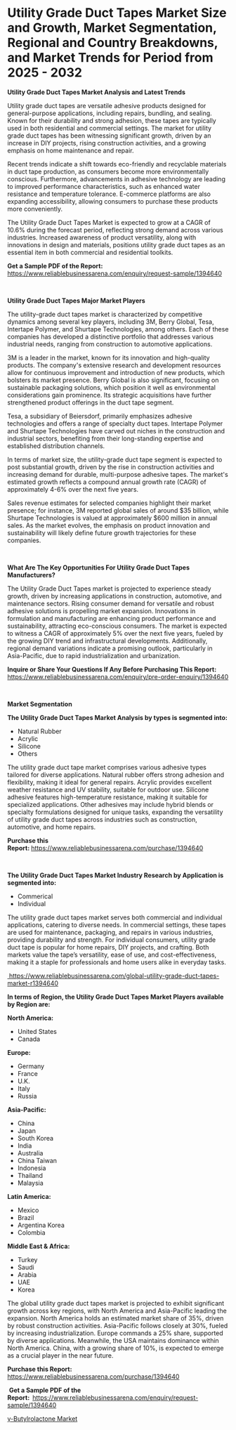 <p><h1>Utility Grade Duct Tapes Market Size and Growth, Market Segmentation, Regional and Country Breakdowns, and Market Trends for Period from 2025 -  2032</h1></p><p><strong>Utility Grade Duct Tapes Market Analysis and Latest Trends</strong></p>
<p><p>Utility grade duct tapes are versatile adhesive products designed for general-purpose applications, including repairs, bundling, and sealing. Known for their durability and strong adhesion, these tapes are typically used in both residential and commercial settings. The market for utility grade duct tapes has been witnessing significant growth, driven by an increase in DIY projects, rising construction activities, and a growing emphasis on home maintenance and repair. </p><p>Recent trends indicate a shift towards eco-friendly and recyclable materials in duct tape production, as consumers become more environmentally conscious. Furthermore, advancements in adhesive technology are leading to improved performance characteristics, such as enhanced water resistance and temperature tolerance. E-commerce platforms are also expanding accessibility, allowing consumers to purchase these products more conveniently. </p><p>The Utility Grade Duct Tapes Market is expected to grow at a CAGR of 10.6% during the forecast period, reflecting strong demand across various industries. Increased awareness of product versatility, along with innovations in design and materials, positions utility grade duct tapes as an essential item in both commercial and residential toolkits.</p></p>
<p><strong>Get a Sample PDF of the Report:&nbsp;</strong> <a href="https://www.reliablebusinessarena.com/enquiry/request-sample/1394640?utm_campaign=3566&utm_medium=2&utm_source=Github&utm_content=ia&utm_term=22032025&utm_id=utility-grade-duct-tapes">https://www.reliablebusinessarena.com/enquiry/request-sample/1394640</a></p>
<p>&nbsp;</p>
<p><strong>Utility Grade Duct Tapes Major Market Players</strong></p>
<p><p>The utility-grade duct tapes market is characterized by competitive dynamics among several key players, including 3M, Berry Global, Tesa, Intertape Polymer, and Shurtape Technologies, among others. Each of these companies has developed a distinctive portfolio that addresses various industrial needs, ranging from construction to automotive applications.</p><p>3M is a leader in the market, known for its innovation and high-quality products. The company's extensive research and development resources allow for continuous improvement and introduction of new products, which bolsters its market presence. Berry Global is also significant, focusing on sustainable packaging solutions, which position it well as environmental considerations gain prominence. Its strategic acquisitions have further strengthened product offerings in the duct tape segment.</p><p>Tesa, a subsidiary of Beiersdorf, primarily emphasizes adhesive technologies and offers a range of specialty duct tapes. Intertape Polymer and Shurtape Technologies have carved out niches in the construction and industrial sectors, benefiting from their long-standing expertise and established distribution channels.</p><p>In terms of market size, the utility-grade duct tape segment is expected to post substantial growth, driven by the rise in construction activities and increasing demand for durable, multi-purpose adhesive tapes. The market's estimated growth reflects a compound annual growth rate (CAGR) of approximately 4-6% over the next five years.</p><p>Sales revenue estimates for selected companies highlight their market presence; for instance, 3M reported global sales of around $35 billion, while Shurtape Technologies is valued at approximately $600 million in annual sales. As the market evolves, the emphasis on product innovation and sustainability will likely define future growth trajectories for these companies.</p></p>
<p>&nbsp;</p>
<p><strong>What Are The Key Opportunities For Utility Grade Duct Tapes Manufacturers?</strong></p>
<p><p>The Utility Grade Duct Tapes market is projected to experience steady growth, driven by increasing applications in construction, automotive, and maintenance sectors. Rising consumer demand for versatile and robust adhesive solutions is propelling market expansion. Innovations in formulation and manufacturing are enhancing product performance and sustainability, attracting eco-conscious consumers. The market is expected to witness a CAGR of approximately 5% over the next five years, fueled by the growing DIY trend and infrastructural developments. Additionally, regional demand variations indicate a promising outlook, particularly in Asia-Pacific, due to rapid industrialization and urbanization.</p></p>
<p><strong>Inquire or Share Your Questions If Any Before Purchasing This Report:</strong> <a href="https://www.reliablebusinessarena.com/enquiry/pre-order-enquiry/1394640?utm_campaign=3566&utm_medium=2&utm_source=Github&utm_content=ia&utm_term=22032025&utm_id=utility-grade-duct-tapes">https://www.reliablebusinessarena.com/enquiry/pre-order-enquiry/1394640</a></p>
<p>&nbsp;</p>
<p><strong>Market Segmentation</strong></p>
<p><strong>The Utility Grade Duct Tapes Market Analysis by types is segmented into:</strong></p>
<p><ul><li>Natural Rubber</li><li>Acrylic</li><li>Silicone</li><li>Others</li></ul></p>
<p><p>The utility grade duct tape market comprises various adhesive types tailored for diverse applications. Natural rubber offers strong adhesion and flexibility, making it ideal for general repairs. Acrylic provides excellent weather resistance and UV stability, suitable for outdoor use. Silicone adhesive features high-temperature resistance, making it suitable for specialized applications. Other adhesives may include hybrid blends or specialty formulations designed for unique tasks, expanding the versatility of utility grade duct tapes across industries such as construction, automotive, and home repairs.</p></p>
<p><strong>Purchase this Report:&nbsp;</strong><a href="https://www.reliablebusinessarena.com/purchase/1394640?utm_campaign=3566&utm_medium=2&utm_source=Github&utm_content=ia&utm_term=22032025&utm_id=utility-grade-duct-tapes">https://www.reliablebusinessarena.com/purchase/1394640</a></p>
<p>&nbsp;</p>
<p><strong>The Utility Grade Duct Tapes Market Industry Research by Application is segmented into:</strong></p>
<p><ul><li>Commerical</li><li>Individual</li></ul></p>
<p><p>The utility grade duct tapes market serves both commercial and individual applications, catering to diverse needs. In commercial settings, these tapes are used for maintenance, packaging, and repairs in various industries, providing durability and strength. For individual consumers, utility grade duct tape is popular for home repairs, DIY projects, and crafting. Both markets value the tape’s versatility, ease of use, and cost-effectiveness, making it a staple for professionals and home users alike in everyday tasks.</p></p>
<p><a href="https://www.reliablebusinessarena.com/global-utility-grade-duct-tapes-market-r1394640?utm_campaign=3566&utm_medium=2&utm_source=Github&utm_content=ia&utm_term=22032025&utm_id=utility-grade-duct-tapes">&nbsp;https://www.reliablebusinessarena.com/global-utility-grade-duct-tapes-market-r1394640</a></p>
<p><strong>In terms of Region, the Utility Grade Duct Tapes Market Players available by Region are:</strong></p>
<p>
    <p> <strong> North America: </strong>
        <ul>
            <li>United States</li>
            <li>Canada</li>
        </ul>
        </p> 
    <p> <strong> Europe: </strong>
        <ul>
            <li>Germany</li>
            <li>France</li>
            <li>U.K.</li>
            <li>Italy</li>
            <li>Russia</li>
        </ul>
        </p> 
    <p> <strong> Asia-Pacific: </strong>
        <ul>
            <li>China</li>
            <li>Japan</li>
            <li>South Korea</li>
            <li>India</li>
            <li>Australia</li>
            <li>China Taiwan</li>
            <li>Indonesia</li>
            <li>Thailand</li>
            <li>Malaysia</li>
        </ul>
        </p> 
    <p> <strong> Latin America: </strong>
        <ul>
            <li>Mexico</li>
            <li>Brazil</li>
            <li>Argentina Korea</li>
            <li>Colombia</li>
        </ul>
        </p> 
    <p> <strong> Middle East & Africa: </strong>
        <ul>
            <li>Turkey</li>
            <li>Saudi</li>
            <li>Arabia</li>
            <li>UAE</li>
            <li>Korea</li>
        </ul>
    </p>
    </p>
<p><p>The global utility grade duct tapes market is projected to exhibit significant growth across key regions, with North America and Asia-Pacific leading the expansion. North America holds an estimated market share of 35%, driven by robust construction activities. Asia-Pacific follows closely at 30%, fueled by increasing industrialization. Europe commands a 25% share, supported by diverse applications. Meanwhile, the USA maintains dominance within North America. China, with a growing share of 10%, is expected to emerge as a crucial player in the near future.</p></p>
<p><strong>Purchase this Report: </strong><a href="https://www.reliablebusinessarena.com/purchase/1394640?utm_campaign=3566&utm_medium=2&utm_source=Github&utm_content=ia&utm_term=22032025&utm_id=utility-grade-duct-tapes">https://www.reliablebusinessarena.com/purchase/1394640</a></p>
<p>&nbsp;<strong>Get a Sample PDF of the Report:&nbsp;&nbsp;</strong><a href="https://www.reliablebusinessarena.com/enquiry/request-sample/1394640?utm_campaign=3566&utm_medium=2&utm_source=Github&utm_content=ia&utm_term=22032025&utm_id=utility-grade-duct-tapes">https://www.reliablebusinessarena.com/enquiry/request-sample/1394640</a></p>
<p><strong></strong></p>
<p><p><a href="https://github.com/lugnabirue/Market-Research-Report-List-1/blob/main/g-butylrolactone-market.md?utm_campaign=3566&utm_medium=2&utm_source=Github&utm_content=ia&utm_term=22032025&utm_id=utility-grade-duct-tapes">γ-Butylrolactone Market</a></p></p>